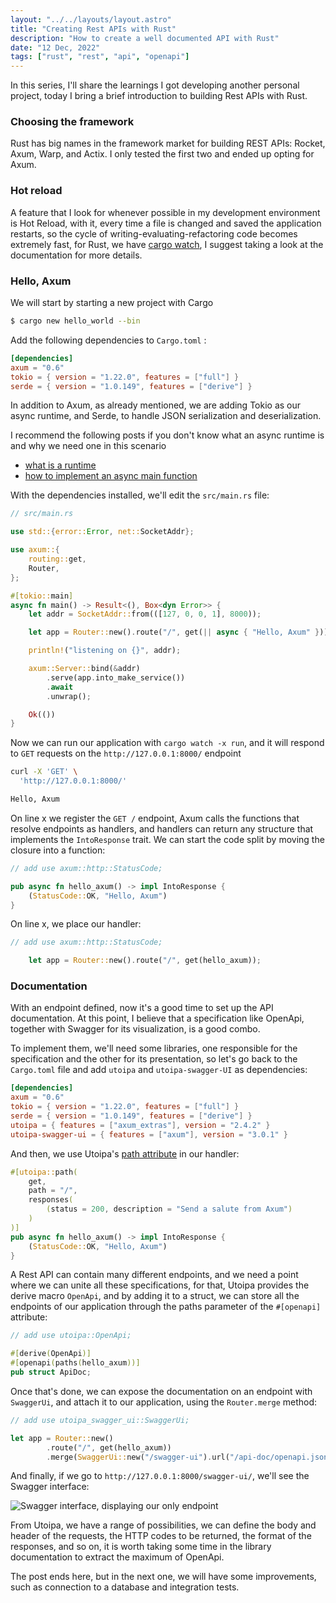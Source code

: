 ```yaml
---
layout: "../../layouts/layout.astro"
title: "Creating Rest APIs with Rust"
description: "How to create a well documented API with Rust"
date: "12 Dec, 2022"
tags: ["rust", "rest", "api", "openapi"]
---
```


In this series, I'll share the learnings I got developing another personal project, today I bring a brief introduction to building Rest APIs with Rust.

### Choosing the framework

Rust has big names in the framework market for building REST APIs: Rocket, Axum, Warp, and Actix. I only tested the first two and ended up opting for Axum.

### Hot reload

A feature that I look for whenever possible in my development environment is Hot Reload, with it, every time a file is changed and saved the application restarts, so the cycle of writing-evaluating-refactoring code becomes extremely fast, for Rust, we have [cargo watch](https://crates.io/crates/cargo-watch), I suggest taking a look at the documentation for more details.

### Hello, Axum

We will start by starting a new project with Cargo

```bash
$ cargo new hello_world --bin
```

Add the following dependencies to `Cargo.toml` :

```toml
[dependencies]
axum = "0.6"
tokio = { version = "1.22.0", features = ["full"] }
serde = { version = "1.0.149", features = ["derive"] }
```

In addition to Axum, as already mentioned, we are adding Tokio as our async runtime, and Serde, to handle JSON serialization and deserialization.

I recommend the following posts if you don't know what an async runtime is and why we need one in this scenario

- [what is a runtime](https://kerkour.com/rust-async-await-what-is-a-runtime)
- [how to implement an async main function](https://users.rust-lang.org/t/how-to-implement-async-await-in-main/38007)

With the dependencies installed, we'll edit the `src/main.rs` file:

```rust
// src/main.rs

use std::{error::Error, net::SocketAddr};

use axum::{
    routing::get,
    Router,
};

#[tokio::main]
async fn main() -> Result<(), Box<dyn Error>> {
    let addr = SocketAddr::from(([127, 0, 0, 1], 8000));

	let app = Router::new().route("/", get(|| async { "Hello, Axum" }));

    println!("listening on {}", addr);

    axum::Server::bind(&addr)
        .serve(app.into_make_service())
        .await
        .unwrap();

    Ok(())
}
```

Now we can run our application with `cargo watch -x run`, and it will respond to `GET` requests on the `http://127.0.0.1:8000/` endpoint

```bash
curl -X 'GET' \
  'http://127.0.0.1:8000/'
```

```bash
Hello, Axum
```

On line x we register the `GET /` endpoint, Axum calls the functions that resolve endpoints as handlers, and handlers can return any structure that implements the `IntoResponse` trait. We can start the code split by moving the closure into a function:

```rust
// add use axum::http::StatusCode;

pub async fn hello_axum() -> impl IntoResponse {
    (StatusCode::OK, "Hello, Axum")
}
```

On line x, we place our handler:

```rust
// add use axum::http::StatusCode;

	let app = Router::new().route("/", get(hello_axum));
```

### Documentation

With an endpoint defined, now it's a good time to set up the API documentation. At this point, I believe that a specification like OpenApi, together with Swagger for its visualization, is a good combo.

To implement them, we'll need some libraries, one responsible for the specification and the other for its presentation, so let's go back to the `Cargo.toml` file and add `utoipa` and `utoipa-swagger-UI` as dependencies:

```toml
[dependencies]
axum = "0.6"
tokio = { version = "1.22.0", features = ["full"] }
serde = { version = "1.0.149", features = ["derive"] }
utoipa = { features = ["axum_extras"], version = "2.4.2" }
utoipa-swagger-ui = { features = ["axum"], version = "3.0.1" }
```

And then, we use Utoipa's [path attribute](https://docs.rs/utoipa/latest/utoipa/attr.path.html) in our handler:

```rust
#[utoipa::path(
    get,
    path = "/",
    responses(
        (status = 200, description = "Send a salute from Axum")
    )
)]
pub async fn hello_axum() -> impl IntoResponse {
    (StatusCode::OK, "Hello, Axum")
}
```

A Rest API can contain many different endpoints, and we need a point where we can unite all these specifications, for that, Utoipa provides the derive macro `OpenApi`, and by adding it to a struct, we can store all the endpoints of our application through the paths parameter of the `#[openapi]` attribute:

```rust
// add use utoipa::OpenApi;

#[derive(OpenApi)]
#[openapi(paths(hello_axum))]
pub struct ApiDoc;
```

Once that's done, we can expose the documentation on an endpoint with `SwaggerUi`, and attach it to our application, using the `Router.merge` method:

```rust
// add use utoipa_swagger_ui::SwaggerUi;

let app = Router::new()
        .route("/", get(hello_axum))
        .merge(SwaggerUi::new("/swagger-ui").url("/api-doc/openapi.json", ApiDoc::openapi()));
```

And finally, if we go to `http://127.0.0.1:8000/swagger-ui/`, we'll see the Swagger interface:

![Swagger interface, displaying our only endpoint](https://dev-to-uploads.s3.amazonaws.com/uploads/articles/6g0q5kfyoaerty0l5odp.png)

From Utoipa, we have a range of possibilities, we can define the body and header of the requests, the HTTP codes to be returned, the format of the responses, and so on, it is worth taking some time in the library documentation to extract the maximum of OpenApi.

The post ends here, but in the next one, we will have some improvements, such as connection to a database and integration tests.

